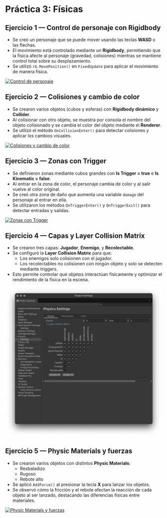 # Práctica 3: Físicas

## Ejercicio 1 — Control de personaje con Rigidbody
- Se creó un personaje que se puede mover usando las teclas **WASD** o las flechas.
- El movimiento está controlado mediante un **Rigidbody**, permitiendo que la física afecte al personaje (gravedad, colisiones) mientras se mantiene control total sobre su desplazamiento.
- Se utilizó `rb.MovePosition()` en `FixedUpdate` para aplicar el movimiento de manera física.

[![Control de personaje](https://github.com/user-attachments/assets/28082ea9-8b46-4f72-86d9-8aed4850824f)](https://github.com/user-attachments/assets/28082ea9-8b46-4f72-86d9-8aed4850824f)

## Ejercicio 2 — Colisiones y cambio de color
- Se crearon varios objetos (cubos y esferas) con **Rigidbody dinámico** y **Collider**.
- Al colisionar con otro objeto, se muestra por consola el nombre del objeto colisionado y se cambia el color del objeto mediante el **Renderer**.
- Se utilizó el método `OnCollisionEnter()` para detectar colisiones y aplicar los cambios visuales.

[![Colisiones y cambio de color](https://github.com/user-attachments/assets/1fcfdb02-f358-4e35-9024-bcd01caaaeb5)](https://github.com/user-attachments/assets/1fcfdb02-f358-4e35-9024-bcd01caaaeb5)

## Ejercicio 3 — Zonas con Trigger
- Se definieron zonas mediante cubos grandes con **Is Trigger = true** e **Is Kinematic = false**.
- Al entrar en la zona de color, el personaje cambia de color y al salir vuelve al color original.
- Se creó otra zona de daño que aumenta una variable `damage` del personaje al entrar en ella.
- Se utilizaron los métodos `OnTriggerEnter()` y `OnTriggerExit()` para detectar entradas y salidas.

[![Zonas con Trigger](https://github.com/user-attachments/assets/3b73ebc6-13e9-4442-b003-646f91a3301d)](https://github.com/user-attachments/assets/3b73ebc6-13e9-4442-b003-646f91a3301d)

## Ejercicio 4 — Capas y Layer Collision Matrix
- Se crearon tres capas: **Jugador**, **Enemigo**, y **Recolectable**.
- Se configuró la **Layer Collision Matrix** para que:
  - Los enemigos solo colisionen con el jugador.
  - Los recolectables no colisionen con ningún objeto y solo se detecten mediante triggers.
- Esto permite controlar qué objetos interactúan físicamente y optimizar el rendimiento de la física en la escena.

[![Layer Collision Matrix](images/ej4.png)](images/ej4.png)

## Ejercicio 5 — Physic Materials y fuerzas
- Se crearon varios objetos con distintos **Physic Materials**:
  - Resbaladizo
  - Rugoso
  - Rebote alto
- Se aplicó `AddForce()` al presionar la tecla **X** para lanzar los objetos.
- Se observó cómo la fricción y el rebote afectan la reacción de cada objeto al ser lanzado, destacando las diferencias físicas entre materiales.

[![Physic Materials y fuerzas](https://github.com/user-attachments/assets/aba1cad2-4475-41c6-988c-3bf0759a8d51)](https://github.com/user-attachments/assets/aba1cad2-4475-41c6-988c-3bf0759a8d51)
